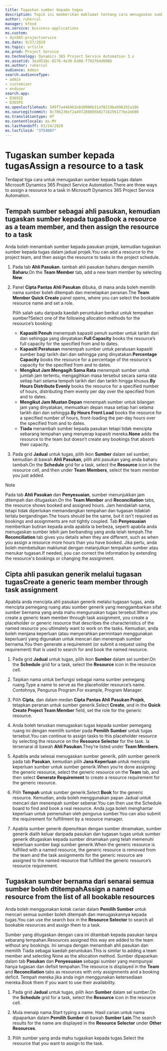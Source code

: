 ```yaml
---
title: Tugaskan sumber kepada tugas
description: Topik ini memberikan maklumat tentang cara menugaskan sumber kepada tugas.
author: ruhercul
manager: kfend
ms.service: business-applications
ms.custom:
- dyn365-projectservice
ms.date: 9/27/2019
ms.topic: article
ms.prod: Project Service
ms.technology: Dynamics 365 Project Service Automation 3.x
ms.assetid: 3ea9516c-0276-4e30-b308-f792f64d608b
ms.author: ruhercul
audience: Admin
search.audienceType:
- admin
- customizer
- enduser
search.app:
- D365CE
- D365PS
ms.openlocfilehash: 509f7a4464b2e810900b31a78219ba696192a18b
ms.sourcegitcommit: 8c786230ef2a497280885b827162561776e2eb00
ms.translationtype: HT
ms.contentlocale: ms-MY
ms.lasthandoff: 03/24/2020
ms.locfileid: "3754007"
---
```

# <a name="assign-a-resource-to-a-task"></a><span data-ttu-id="654a5-103">Tugaskan sumber kepada tugas</span><span class="sxs-lookup"><span data-stu-id="654a5-103">Assign a resource to a task</span></span>

<span data-ttu-id="654a5-104">Terdapat tiga cara untuk menugaskan sumber kepada tugas dalam Microsoft Dynamics 365 Project Service Automation.</span><span class="sxs-lookup"><span data-stu-id="654a5-104">There are three ways to assign a resource to a task in Microsoft Dynamics 365 Project Service Automation.</span></span>

## <a name="book-a-resource-as-a-team-member-and-then-assign-the-resource-to-a-task"></a><span data-ttu-id="654a5-105">Tempah sumber sebagai ahli pasukan, kemudian tugaskan sumber kepada tugas</span><span class="sxs-lookup"><span data-stu-id="654a5-105">Book a resource as a team member, and then assign the resource to a task</span></span>

<span data-ttu-id="654a5-106">Anda boleh menambah sumber kepada pasukan projek, kemudian tugaskan sumber kepada tugas dalam jadual projek.</span><span class="sxs-lookup"><span data-stu-id="654a5-106">You can add a resource to the project team, and then assign the resource to tasks in the project schedule.</span></span>

1. <span data-ttu-id="654a5-107">Pada tab **Ahli Pasukan**. tambah ahli pasukan baharu dengan memilih **Baharu**.</span><span class="sxs-lookup"><span data-stu-id="654a5-107">On the **Team Member** tab, add a new team member by selecting **New**.</span></span> 

2. <span data-ttu-id="654a5-108">Panel **Cipta Pantas Ahli Pasukan** dibuka, di mana anda boleh memilih nama sumber boleh ditempah dan menetapkan peranan.</span><span class="sxs-lookup"><span data-stu-id="654a5-108">The **Team Member Quick Create** panel opens, where you can select the bookable resource name and set a role.</span></span> 

    <span data-ttu-id="654a5-109">Pilih salah satu daripada kaedah peruntukan berikut untuk tempahan sumber?</span><span class="sxs-lookup"><span data-stu-id="654a5-109">Select one of the following allocation methods for the resource’s booking:</span></span>

    - <span data-ttu-id="654a5-110">**Kapasiti Penuh** menempah kapasiti penuh sumber untuk tarikh dari dan sehingga yang dinyatakan.</span><span class="sxs-lookup"><span data-stu-id="654a5-110">**Full Capacity** books the resource’s full capacity for the specified from and to dates.</span></span>
    - <span data-ttu-id="654a5-111">**Kapasiti Peratusan** menempah sumber untuk peratusan kapasiti sumber bagi tarikh dari dan sehingga yang dinyatakan.</span><span class="sxs-lookup"><span data-stu-id="654a5-111">**Percentage Capacity** books the resource for a percentage of the resource's capacity for the specified from and to dates.</span></span>
    - <span data-ttu-id="654a5-112">**Mengikut Jam Mengagih Sama Rata** menempah sumber untuk jumlah jam tertentu, mengagihkan masa tersebut secara sama rata setiap hari selama tempoh tarikh dari dan tarikh hingga khusus.</span><span class="sxs-lookup"><span data-stu-id="654a5-112">**By Hours Distribute Evenly** books the resource for a specified number of hours, distributing them evenly per day over the specified from and to dates.</span></span>
    - <span data-ttu-id="654a5-113">**Mengikut Jam Muatan Depan** menempah sumber untuk bilangan jam yang dinyatakan, memuatkan depan masa setiap hari selama tarikh dari dan sehingga.</span><span class="sxs-lookup"><span data-stu-id="654a5-113">**By Hours Front Load** books the resource for a specified number of hours, front-loading the per-day hours over the specified from and to dates.</span></span>
    - <span data-ttu-id="654a5-114">**Tiada** menambah sumber kepada pasukan tetapi tidak mencipta sebarang tempahan yang menyerap kapasiti mereka.</span><span class="sxs-lookup"><span data-stu-id="654a5-114">**None** adds the resource to the team but doesn’t create any bookings that absorb their capacity.</span></span>

3. <span data-ttu-id="654a5-115">Pada grid **Jadual** untuk tugas, pilih ikon **Sumber** dalam sel sumber, kemudian di bawah **Ahli Pasukan**, pilih ahli pasukan yang anda baharu tambah.</span><span class="sxs-lookup"><span data-stu-id="654a5-115">On the **Schedule** grid for a task, select the **Resource** icon in the resource cell, and then under **Team Members**, select the team member you just added.</span></span> 

> [!NOTE]
> <span data-ttu-id="654a5-116">Pada tab **Ahli Pasukan** dan **Penyesuaian**, sumber menunjukkan jam ditempah dan ditugaskan.</span><span class="sxs-lookup"><span data-stu-id="654a5-116">On the **Team Member** and **Reconciliation** tabs, the resource shows booked and assigned hours.</span></span> <span data-ttu-id="654a5-117">Jam hendaklah sama, tetapi tidak diperlukan memandangkan tempahan dan tugasan tidaklah terlalu bergandingan.</span><span class="sxs-lookup"><span data-stu-id="654a5-117">The hours should be the same, but it isn't required as bookings and assignments are not tightly coupled.</span></span> <span data-ttu-id="654a5-118">Tab **Penyesuaian** memberikan butiran kepada anda apabila ia berbeza, seperti apabila anda menugaskan sumber lebih jam berbanding yang anda telah tempah.</span><span class="sxs-lookup"><span data-stu-id="654a5-118">The **Reconciliation** tab gives you details when they are different, such as when you assign a resource more hours than you have booked.</span></span> <span data-ttu-id="654a5-119">Jika perlu, anda boleh membetulkan maklumat dengan melanjutkan tempahan sumber atau menukar tugasan.</span><span class="sxs-lookup"><span data-stu-id="654a5-119">If needed, you can correct the information by extending the resource's bookings or changing the assignment.</span></span>

## <a name="create-a-generic-team-member-through-task-assignment"></a><span data-ttu-id="654a5-120">Cipta ahli pasukan generik melalui tugasan tugas</span><span class="sxs-lookup"><span data-stu-id="654a5-120">Create a generic team member through task assignment</span></span>

<span data-ttu-id="654a5-121">Apabila anda mencipta ahli pasukan generik melalui tugasan tugas, anda mencipta pemegang ruang atau sumber generik yang menggambarkan sifat sumber bernama yang anda mahu menguruskan tugas tersebut.</span><span class="sxs-lookup"><span data-stu-id="654a5-121">When you create a generic team member through task assignment, you create a placeholder or generic resource that describes the characteristics of the named resource you ultimately want to work on the tasks.</span></span> <span data-ttu-id="654a5-122">Kemudian, anda boleh menjana keperluan (atau menyerahkan permintaan menggunakan keperluan) yang digunakan untuk mencari dan menempah sumber bernama.</span><span class="sxs-lookup"><span data-stu-id="654a5-122">You then generate a requirement (or submit a request using the requirement) that is used to search for and book the named resource.</span></span>

1. <span data-ttu-id="654a5-123">Pada grid **Jadual** untuk tugas, pilih ikon **Sumber** dalam sel sumber.</span><span class="sxs-lookup"><span data-stu-id="654a5-123">On the **Schedule** grid for a task, select the **Resource** icon in the resource cell.</span></span>

2. <span data-ttu-id="654a5-124">Taipkan nama untuk berfungsi sebagai nama sumber pemegang ruang.</span><span class="sxs-lookup"><span data-stu-id="654a5-124">Type a name to serve as the placeholder resource’s name.</span></span> <span data-ttu-id="654a5-125">Contohnya, Pengurus Program.</span><span class="sxs-lookup"><span data-stu-id="654a5-125">For example, Program Manager.</span></span>

3. <span data-ttu-id="654a5-126">Pilih **Cipta**, dan dalam medan **Cipta Pantas Ahli Pasukan Projek**, tetapkan peranan untuk sumber generik.</span><span class="sxs-lookup"><span data-stu-id="654a5-126">Select **Create**, and in the **Quick Create Project Team Member** field, set the role for the generic resource.</span></span>

4. <span data-ttu-id="654a5-127">Anda boleh teruskan menugaskan tugas kepada sumber pemegang ruang ini dengan memilih sumber pada **Pemilih Sumber** untuk tugas tersebut.</span><span class="sxs-lookup"><span data-stu-id="654a5-127">You can continue to assign tasks to this placeholder resource by selecting the resource on the **Resource Selector** for the task.</span></span> <span data-ttu-id="654a5-128">Ia tersenarai di bawah **Ahli Pasukan**.</span><span class="sxs-lookup"><span data-stu-id="654a5-128">They’re listed under **Team Members**.</span></span>

5. <span data-ttu-id="654a5-129">Apabila anda selesai menugaskan sumber generik, pilih sumber generik pada tab **Pasukan**, kemudian pilih **Jana Keperluan** untuk mencipta keperluan sumber untuk sumber generik.</span><span class="sxs-lookup"><span data-stu-id="654a5-129">When you’re done assigning the generic resource, select the generic resource on the **Team** tab, and then select **Generate Requirement** to create a resource requirement for the generic resource.</span></span>

6. <span data-ttu-id="654a5-130">Pilih **Tempah** untuk sumber generik.</span><span class="sxs-lookup"><span data-stu-id="654a5-130">Select **Book** for the generic resource.</span></span> <span data-ttu-id="654a5-131">Kemudian, anda boleh menggunakan papan Jadual untuk mencari dan menempah sumber sebenar.</span><span class="sxs-lookup"><span data-stu-id="654a5-131">You can then use the Schedule board to find and book a real resource.</span></span> <span data-ttu-id="654a5-132">Anda juga boleh menghantar keperluan untuk pemenuhan oleh pengurus sumber.</span><span class="sxs-lookup"><span data-stu-id="654a5-132">You can also submit the requirement for fulfillment by a resource manager.</span></span>

7. <span data-ttu-id="654a5-133">Apabila sumber generik dipenuhkan dengan sumber dinamakan, sumber generik dialih keluar daripada pasukan dan tugasan tugas untuk sumber generik ditugaskan kepada sumber dinamakan yang telah memenuhi keperluan sumber bagi sumber generik.</span><span class="sxs-lookup"><span data-stu-id="654a5-133">When the generic resource is fulfilled with a named resource, the generic resource is removed from the team and the task assignments for the generic resource are assigned to the named resource that fulfilled the generic resource’s resource requirement.</span></span>

## <a name="assign-a-named-resource-from-the-list-of-all-bookable-resources"></a><span data-ttu-id="654a5-134">Tugaskan sumber bernama dari senarai semua sumber boleh dtitempah</span><span class="sxs-lookup"><span data-stu-id="654a5-134">Assign a named resource from the list of all bookable resources</span></span>

<span data-ttu-id="654a5-135">Anda boleh menggunakan kotak carian dalam **Pemilih Sumber** untuk mencari semua sumber boleh ditempah dan menugaskannya kepada tugas.</span><span class="sxs-lookup"><span data-stu-id="654a5-135">You can use the search box in the **Resource Selector** to search all bookable resources and assign them to a task.</span></span>

<span data-ttu-id="654a5-136">Sumber yang ditugaskan dengan cara ini ditambah kepada pasukan tanpa sebarang tempahan.</span><span class="sxs-lookup"><span data-stu-id="654a5-136">Resources assigned this way are added to the team without any bookings.</span></span> <span data-ttu-id="654a5-137">Ini serupa dengan menambah ahli pasukan dan memilih Tiada sebagai kaedah peruntukan.</span><span class="sxs-lookup"><span data-stu-id="654a5-137">This is similar to adding a team member and selecting None as the allocation method.</span></span> <span data-ttu-id="654a5-138">Sumber dipaparkan dalam tab **Pasukan** dan **Penyesuaian** sebagai sumber yang mempunyai hanya tugasan dan defisit tempahan.</span><span class="sxs-lookup"><span data-stu-id="654a5-138">The resource is displayed in the **Team** and **Reconciliation** tabs as resources with only assignments and a booking deficit.</span></span> <span data-ttu-id="654a5-139">Tempah mereka jika anda ingin menggunakan ketersediaan mereka.</span><span class="sxs-lookup"><span data-stu-id="654a5-139">Book them if you want to use their availability.</span></span>

1. <span data-ttu-id="654a5-140">Pada grid **Jadual** untuk tugas, pilih ikon **Sumber** dalam sel sumber.</span><span class="sxs-lookup"><span data-stu-id="654a5-140">On the **Schedule** grid for a task, select the **Resource** icon in the resource cell.</span></span>

2. <span data-ttu-id="654a5-141">Mula menaip nama.</span><span class="sxs-lookup"><span data-stu-id="654a5-141">Start typing a name.</span></span> <span data-ttu-id="654a5-142">Hasil carian untuk nama dipaparkan dalam **Pemilih Sumber** di bawah **Sumber Lain**.</span><span class="sxs-lookup"><span data-stu-id="654a5-142">The search results for the name are displayed in the **Resource Selector** under **Other Resources**.</span></span>

3. <span data-ttu-id="654a5-143">Pilih sumber yang anda mahu tugaskan kepada tugas.</span><span class="sxs-lookup"><span data-stu-id="654a5-143">Select the resource that you want to assign to the task.</span></span>

